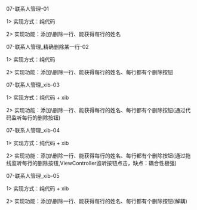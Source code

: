 07-联系人管理-01

1> 实现方式：纯代码

2> 实现功能：添加\删除一行、能获得每行的姓名



07-联系人管理_精确删除某一行-02

1> 实现方式：纯代码

2> 实现功能：添加\删除一行、能获得每行的姓名、每行都有个删除按钮



07-联系人管理_xib-03

1> 实现方式：纯代码 + xib

2> 实现功能：添加\删除一行、能获得每行的姓名、每行都有个删除按钮(通过代码监听每行的删除按钮)



07-联系人管理_xib-04

1> 实现方式：纯代码 + xib

2> 实现功能：添加\删除一行、能获得每行的姓名、每行都有个删除按钮(通过拖线监听每行的删除按钮,ViewController监听按钮点击，缺点：耦合性极强)



07-联系人管理_xib-05

1> 实现方式：纯代码 + xib

2> 实现功能：添加\删除一行、能获得每行的姓名、每行都有个删除按钮(解耦)

